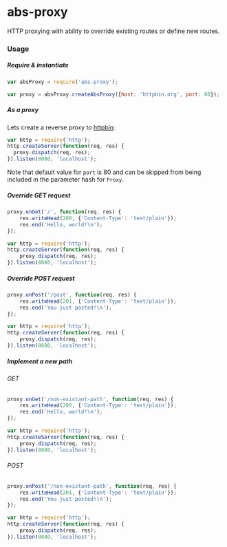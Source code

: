 # abs-proxy
HTTP proxying with ability to override existing routes or define new routes.

### Usage
##### Require & instantiate
```javascript
var absProxy = require('abs-proxy');

var proxy = absProxy.createAbsProxy({host: 'httpbin.org', port: 80});
```

##### As a proxy
Lets create a reverse proxy to [httpbin](https://httpbin.org/):

```javascript
var http = require('http');
http.createServer(function(req, res) {
  proxy.dispatch(req, res);
}).listen(8080, 'localhost');
```

Note that default value for `port` is 80 and can be skipped from being included in the parameter hash for `Proxy`.

##### Override GET request
```javascript
proxy.onGet('/', function(req, res) {
    res.writeHead(200, {'Content-Type': 'text/plain'});
    res.end('Hello, world!\n');
});

var http = require('http');
http.createServer(function(req, res) {
    proxy.dispatch(req, res);
}).listen(8080, 'localhost');
```

##### Override POST request
```javascript
proxy.onPost('/post', function(req, res) {
    res.writeHead(201, {'Content-Type': 'text/plain'});
    res.end('You just posted!\n');
});

var http = require('http');
http.createServer(function(req, res) {
    proxy.dispatch(req, res);
}).listen(8080, 'localhost');
```

##### Implement a new path
###### GET
```javascript
proxy.onGet('/non-existant-path', function(req, res) {
    res.writeHead(200, {'Content-Type': 'text/plain'});
    res.end('Hello, world!\n');
});

var http = require('http');
http.createServer(function(req, res) {
    proxy.dispatch(req, res);
}).listen(8080, 'localhost');
```

###### POST
```javascript
proxy.onPost('/non-existant-path', function(req, res) {
    res.writeHead(201, {'Content-Type': 'text/plain'});
    res.end('You just posted!\n');
});

var http = require('http');
http.createServer(function(req, res) {
    proxy.dispatch(req, res);
}).listen(8080, 'localhost');
```
